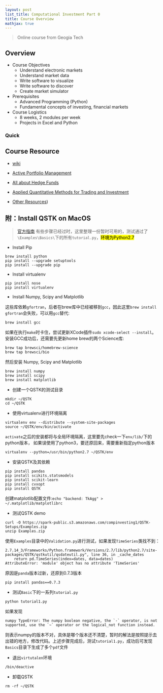 ```yaml
---
layout: post
list_title: Computational Investment Part 0
title: Course Overview
mathjax: true
---
```


> Online course from Geogia Tech

## Overview

- Course Objectives
    - Understand electronic markets
    - Understand market data
    - Write software to visualize
    - Write software to discover
    - Create market simulator
- Prerequisites
    - Advanced Programming (Python)
    - Fundamental concepts of investing, financial markets
- Course Logistics
    - 8 weeks, 2 modules per week
    - Projects in Excel and Python


### Quick



## Course Resource

- [wiki](http://wiki.quantsoftware.org/index.php?title=QuantSoftware_ToolKit)

- [Active Portfolio Management](https://www.amazon.com/Active-Portfolio-Management-Quantitative-Controlling/dp/0070248826/ref=sr_1_1?ie=UTF8&s=books&qid=1263182044&sr=1-1)
- [All about Hedge Funds](https://www.amazon.com/All-About-Hedge-Funds-Started/dp/0071393935)
- [Applied Quantitative Methods for Trading and Investment](https://www.amazon.com/Applied-Quantitative-Methods-Trading-Investment/dp/0470848855/ref=sr_1_1?ie=UTF8&s=books&qid=1263181752&sr=8-1)

- [Other Resources](https://www.coursera.org/learn/computational-investing/supplement/TPxSD/course-resources))


## 附：Install QSTK on MacOS

> [官方指南](https://github.com/QuantSoftware/QuantSoftwareToolkit/wiki/Mac-Installation) 有些步骤已经过时，这里整理一份暂时可用的，测试通过了`\Examples\Basics\`下的所有`tutorial.py`，<mark>环境为Python2.7</mark>

- Install Pip

```
brew install python
pip install --upgrade setuptools
pip install --upgrade pip
```

- Install virtualenv

```
pip install nose
pip install virtualenv
```

- Install Numpy, Scipy and Matplotlib

这些库依赖`gfortran`，后者在brew库中已经被移到`gcc`，因此这里`brew install gfortran`会失败，可以用`gcc`替代:

```
brew install gcc
```
如果在执行`make`时卡住，尝试更新XCode插件`sudo xcode-select --install`。
安装GCC成功后，还需要先更新home brew的两个Science库:

```
brew tap brewsci/homebrew-science
brew tap brewsci/bio
```

然后安装 Numpy, Scipy and Matplotlib
```
brew install numpy
brew install scipy
brew install matplotlib
```

- 创建一个QSTK的测试目录

```
mkdir ~/QSTK
cd ~/QSTK
```

- 使用virtualenv进行环境隔离

```
virtualenv env --distribute --system-site-packages
source ~/QSTK/env/bin/activate
```
`activate`之后的安装都将与全局环境隔离，这里要先check一下`env/lib/`下的python版本， 如果误使用了python3，要还原回来，需要重新指定python版本

```
virtualenv --python=/usr/bin/python2.7 ~/QSTK/env
```

- 安装QSTK及其依赖

```
pip install pandas
pip install scikits.statsmodels
pip install scikit-learn
pip install cvxopt
pip install QSTK
```
创建matplotlib配置文件:`echo "backend: TkAgg" > ~/.matplotlib/matplotlibrc`

- 测试QSTK demo

```
curl -O https://spark-public.s3.amazonaws.com/compinvesting1/QSTK-Setups/Examples.zip
unzip Examples.zip
```
使用`Examples`目录中的`Validation.py`进行测试，如果发现`TimeSeries`类找不到：

```
2.7.14_3/Frameworks/Python.framework/Versions/2.7/lib/python2.7/site-packages/QSTK/qstkutil/qsdateutil.py", line 36, in _cache_dates
    return pd.TimeSeries(index=dates, data=dates)
AttributeError: 'module' object has no attribute 'TimeSeries'
```
原因是`panda`版本过新，还原到0.7.3版本

```
pip install pandas==0.7.3
```
- 测试`Basic`下的一系列`tutorial.py`

```
python tutorial1.py
```
如果发现

```
numpy TypeError: The numpy boolean negative, the `-` operator, is not supported, use the `~` operator or the logical_not function instead.
```
则表示numpy的版本不对，具体是哪个版本还不清楚，暂时的解法是按照提示去出错的地方，修改代码。上述步骤完成后，测试`tutorial1.py`，成功后可发现`Basics`目录下生成了多个`pdf`文件

- 退出`virtutalen`环境

```
/bin/deactive
```

- 卸载QSTK

```
rm -rf ~/QSTK
```